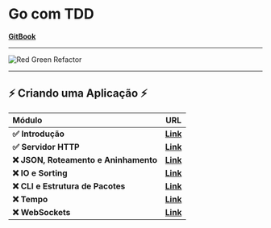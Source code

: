 
# Go com TDD

[**GitBook**](https://quii.gitbook.io/learn-go-with-tests)

___

![Red Green Refactor](https://3903010379-files.gitbook.io/~/files/v0/b/gitbook-x-prod.appspot.com/o/spaces%2F-L9Tqx5WSaiE4u24Pk05-2910905616%2Fuploads%2Fgit-blob-cad524fa8cb34476d131615dfd4861f9aa63a7c4%2Fred-green-blue-gophers-smaller.png?alt=media)

___

## ⚡️ Criando uma Aplicação ⚡️
|                 Módulo                 |                                                URL                                       |
|:---------------------------------------|------------------------------------------------------------------------------------------|
| **✅ Introdução**                     | [**Link**](https://quii.gitbook.io/learn-go-with-tests/build-an-application/app-intro)    |
| **✅ Servidor HTTP**                  | [**Link**](https://quii.gitbook.io/learn-go-with-tests/build-an-application/http-server)  |
| **❌ JSON, Roteamento e Aninhamento** | [**Link**](https://quii.gitbook.io/learn-go-with-tests/build-an-application/json)         |
| **❌ IO e Sorting**                   | [**Link**](https://quii.gitbook.io/learn-go-with-tests/build-an-application/io)           |
| **❌ CLI e Estrutura de Pacotes**     | [**Link**](https://quii.gitbook.io/learn-go-with-tests/build-an-application/command-line) |
| **❌ Tempo**                          | [**Link**](https://quii.gitbook.io/learn-go-with-tests/build-an-application/time)         |
| **❌ WebSockets**                     | [**Link**](https://quii.gitbook.io/learn-go-with-tests/build-an-application/websockets)   |
